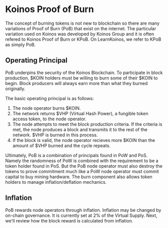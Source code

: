 # Koinos Proof of Burn

The concept of burning tokens is not new to blockchain so there are many variations of Proof of Burn (PoB)  that exist on the internet. The particular variation used on Koinos was developed by Koinos Group and it is often refered to Koinos Proof of Burn or KPoB. On LearnKoinos, we refer to KPoB as simply PoB.



## Operating Principal

PoB underpins the security of the Koinos Blockchain. To participate in block production, $KOIN holders must be willing to burn some of their $KOIN to begin. Block producers will always earn more than what they burned originally. 


The basic operating principal is as follows:

1. The node operator burns $KOIN.
2. The network returns $VHP (Virtual Hash Power), a fungible token access token, to the node operator. 
3. The node attempts to meet the block production criteria. If the criteria is met, the node produces a block and transmits it to the rest of the network. $VHP is burned in this process.
4. If the block is valid, the node operator recieves more $KOIN than the amount of $VHP burned and the cycle repeats.

Ultimately, PoB is a combination of principals found in PoW and PoS. Namely the randomness of PoW is combined with the requirement to be a token holder found in PoS. But the PoB node operator must also destroy the tokens to prove commitment much like a PoW node operator must commit capital to buy mining hardware. The burn component also allows token holders to manage inflation/deflation mechanics. 

## Inflation

PoB rewards node operators through inflation. Inflation may be changed by on-chain governance. It is currently set at 2% of the Virtual Supply. Next, we'll review how the block reward is calculated from inflation.